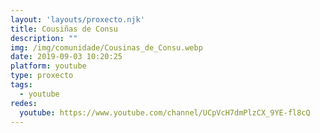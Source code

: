 ```yaml
---
layout: 'layouts/proxecto.njk'
title: Cousiñas de Consu
description: ""
img: /img/comunidade/Cousinas_de_Consu.webp
date: 2019-09-03 10:20:25
platform: youtube
type: proxecto
tags:
  - youtube
redes:
  youtube: https://www.youtube.com/channel/UCpVcH7dmPlzCX_9YE-fl8cQ
---
```


